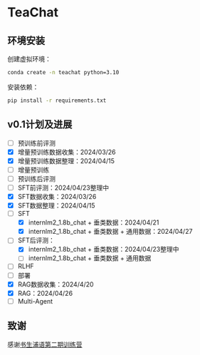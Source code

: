 # TeaChat



## 环境安装

创建虚拟环境：

```bash
conda create -n teachat python=3.10
```

安装依赖：

```bash
pip install -r requirements.txt
```

## v0.1计划及进展

* [ ] 预训练前评测
* [x] 增量预训练数据收集：2024/03/26
* [x] 增量预训练数据整理：2024/04/15
* [ ] 增量预训练
* [ ] 预训练后评测
* [ ] SFT前评测：2024/04/23整理中
* [x] SFT数据收集：2024/03/26
* [x] SFT数据整理：2024/04/15
* [ ] SFT
  * [x] internlm2_1.8b_chat + 垂类数据：2024/04/21
  * [x] internlm2_1.8b_chat + 垂类数据 + 通用数据：2024/04/27
  
* [ ] SFT后评测：
  * [x] internlm2_1.8b_chat + 垂类数据：2024/04/23整理中
  * [ ] internlm2_1.8b_chat + 垂类数据 + 通用数据
  
* [ ] RLHF
* [ ] 部署
* [x] RAG数据收集：2024/4/20
* [x] RAG：2024/04/26
* [ ] Multi-Agent

## 致谢

感谢[书生浦语第二期训练营](https://github.com/InternLM/Tutorial/tree/camp2)

